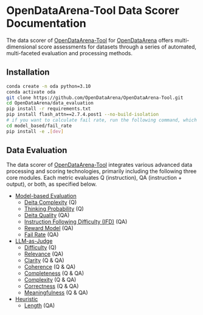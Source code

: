 # OpenDataArena-Tool Data Scorer Documentation

The data scorer of [OpenDataArena-Tool](https://github.com/OpenDataArena/OpenDataArena-Tool) for [OpenDataArena](https://opendataarena.github.io/) offers multi-dimensional score assessments for datasets through a series of automated, multi-faceted evaluation and processing methods.

## Installation
```bash
conda create -n oda python=3.10
conda activate oda
git clone https://github.com/OpenDataArena/OpenDataArena-Tool.git
cd OpenDataArena/data_evaluation
pip install -r requirements.txt
pip install flash_attn==2.7.4.post1 --no-build-isolation
# if you want to calculate fail rate, run the following command, which will install the lighteval package
cd model_based/fail_rate
pip install -e .[dev]
```

## Data Evaluation
The data scorer of [OpenDataArena-Tool](https://github.com/OpenDataArena/OpenDataArena-Tool) integrates various advanced data processing and scoring technologies, primarily including the following three core modules. Each metric evaluates Q (instruction), QA (instruction + output), or both, as specified below.

* [Model-based Evaluation](model-based-evaluation)
    * [Deita Complexity](model-based-evaluation#deita-complexity) (Q)
    * [Thinking Probability](model-based-evaluation#thinking-probability) (Q)
    * [Deita Quality](model-based-evaluation#deita-quality) (QA)
    * [Instruction Following Difficulty (IFD)](model-based-evaluation#instruction-following-difficulty) (QA)
    * [Reward Model](model-based-evaluation#reward-model) (QA)
    * [Fail Rate](model-based-evaluation#fail-rate) (QA)
* [LLM-as-Judge](llm-as-judge)
    * [Difficulty](llm-as-judge#difficulty) (Q)
    * [Relevance](llm-as-judge#relevance) (QA)
    * [Clarity](llm-as-judge#clarity) (Q & QA)
    * [Coherence](llm-as-judge#coherence) (Q & QA)
    * [Completeness](llm-as-judge#completeness) (Q & QA)
    * [Complexity](llm-as-judge#complexity) (Q & QA)
    * [Correctness](llm-as-judge#correctness) (Q & QA)
    * [Meaningfulness](llm-as-judge#meaningfulness) (Q & QA)
* [Heuristic](heuristic)
    * [Length](heuristic#length) (QA)
